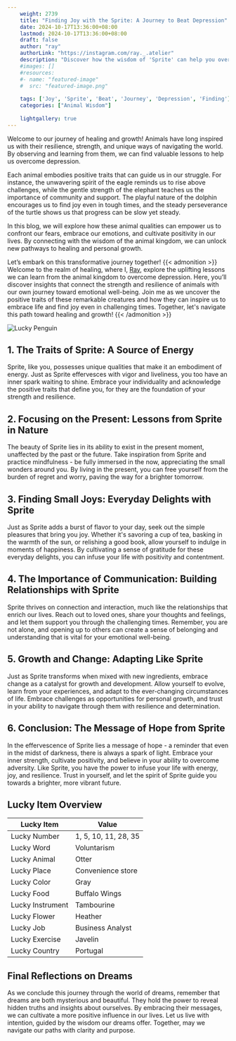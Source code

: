```yaml
---
    weight: 2739
    title: "Finding Joy with the Sprite: A Journey to Beat Depression"  # Assuming 'title' column exists
    date: 2024-10-17T13:36:00+08:00
    lastmod: 2024-10-17T13:36:00+08:00
    draft: false
    author: "ray"
    authorLink: "https://instagram.com/ray._.atelier"
    description: "Discover how the wisdom of 'Sprite' can help you overcome depression and find joy in your life journey."
    #images: []
    #resources:
    #- name: "featured-image"
    #  src: "featured-image.png"
    
    tags: ['Joy', 'Sprite', 'Beat', 'Journey', 'Depression', 'Finding']
    categories: ["Animal Wisdom"]
    
    lightgallery: true
---
```

    
Welcome to our journey of healing and growth! Animals have long inspired us with their resilience, strength, and unique ways of navigating the world. By observing and learning from them, we can find valuable lessons to help us overcome depression.

Each animal embodies positive traits that can guide us in our struggle. For instance, the unwavering spirit of the eagle reminds us to rise above challenges, while the gentle strength of the elephant teaches us the importance of community and support. The playful nature of the dolphin encourages us to find joy even in tough times, and the steady perseverance of the turtle shows us that progress can be slow yet steady.

In this blog, we will explore how these animal qualities can empower us to confront our fears, embrace our emotions, and cultivate positivity in our lives. By connecting with the wisdom of the animal kingdom, we can unlock new pathways to healing and personal growth.

Let’s embark on this transformative journey together!
{{< admonition >}}
Welcome to the realm of healing, where I, [Ray](https://instagram.com/ray._.atelier), explore the uplifting lessons we can learn from the animal kingdom to overcome depression. Here, you’ll discover insights that connect the strength and resilience of animals with our own journey toward emotional well-being. Join me as we uncover the positive traits of these remarkable creatures and how they can inspire us to embrace life and find joy even in challenging times. Together, let's navigate this path toward healing and growth!
{{< /admonition >}}

![Lucky Penguin](https://cdn.pixabay.com/photo/2024/09/07/02/34/penguins-9028827_1280.jpg "Lucky Penguin")

## 1. The Traits of Sprite: A Source of Energy
Sprite, like you, possesses unique qualities that make it an embodiment of energy. Just as Sprite effervesces with vigor and liveliness, you too have an inner spark waiting to shine. Embrace your individuality and acknowledge the positive traits that define you, for they are the foundation of your strength and resilience.

## 2. Focusing on the Present: Lessons from Sprite in Nature
The beauty of Sprite lies in its ability to exist in the present moment, unaffected by the past or the future. Take inspiration from Sprite and practice mindfulness - be fully immersed in the now, appreciating the small wonders around you. By living in the present, you can free yourself from the burden of regret and worry, paving the way for a brighter tomorrow.

## 3. Finding Small Joys: Everyday Delights with Sprite
Just as Sprite adds a burst of flavor to your day, seek out the simple pleasures that bring you joy. Whether it's savoring a cup of tea, basking in the warmth of the sun, or relishing a good book, allow yourself to indulge in moments of happiness. By cultivating a sense of gratitude for these everyday delights, you can infuse your life with positivity and contentment.

## 4. The Importance of Communication: Building Relationships with Sprite
Sprite thrives on connection and interaction, much like the relationships that enrich our lives. Reach out to loved ones, share your thoughts and feelings, and let them support you through the challenging times. Remember, you are not alone, and opening up to others can create a sense of belonging and understanding that is vital for your emotional well-being.

## 5. Growth and Change: Adapting Like Sprite
Just as Sprite transforms when mixed with new ingredients, embrace change as a catalyst for growth and development. Allow yourself to evolve, learn from your experiences, and adapt to the ever-changing circumstances of life. Embrace challenges as opportunities for personal growth, and trust in your ability to navigate through them with resilience and determination.

## 6. Conclusion: The Message of Hope from Sprite
In the effervescence of Sprite lies a message of hope - a reminder that even in the midst of darkness, there is always a spark of light. Embrace your inner strength, cultivate positivity, and believe in your ability to overcome adversity. Like Sprite, you have the power to infuse your life with energy, joy, and resilience. Trust in yourself, and let the spirit of Sprite guide you towards a brighter, more vibrant future.


## Lucky Item Overview
| Lucky Item          | Value              |
|---------------|--------------------|
| Lucky Number        | 1, 5, 10, 11, 28, 35  |
| Lucky Word          | Voluntarism |
| Lucky Animal        | Otter |
| Lucky Place         | Convenience store     |
| Lucky Color         | Gray     |
| Lucky Food          | Buffalo Wings      |
| Lucky Instrument    | Tambourine |
| Lucky Flower        | Heather    |
| Lucky Job           | Business Analyst       |
| Lucky Exercise      | Javelin  |
| Lucky Country       | Portugal    |


##  Final Reflections on Dreams

As we conclude this journey through the world of dreams, remember that dreams are both mysterious and beautiful. They hold the power to reveal hidden truths and insights about ourselves. By embracing their messages, we can cultivate a more positive influence in our lives. Let us live with intention, guided by the wisdom our dreams offer. Together, may we navigate our paths with clarity and purpose.

